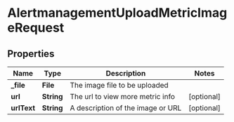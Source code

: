 

# AlertmanagementUploadMetricImageRequest


## Properties

| Name | Type | Description | Notes |
|------------ | ------------- | ------------- | -------------|
|**_file** | **File** | The image file to be uploaded |  |
|**url** | **String** | The url to view more metric info |  [optional] |
|**urlText** | **String** | A description of the image or URL |  [optional] |



